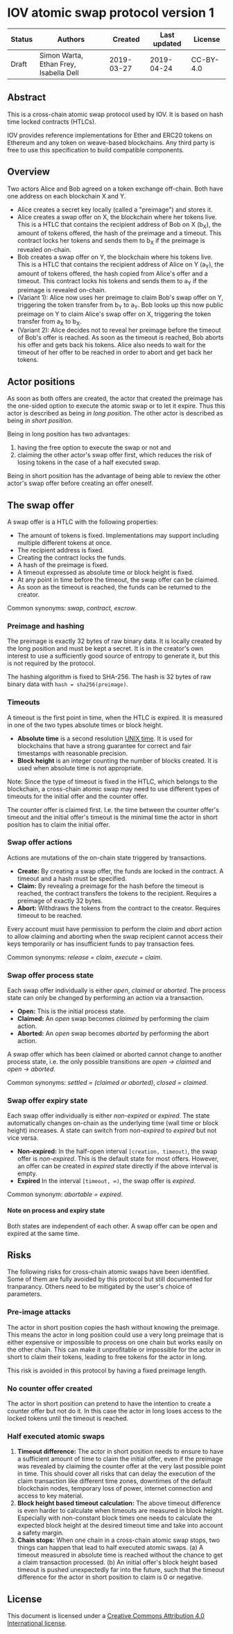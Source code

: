 # IOV atomic swap protocol version 1

| Status | Authors                                | Created    | Last updated | License   |
| ------ | -------------------------------------- | ---------- | ------------ | --------- |
| Draft  | Simon Warta, Ethan Frey, Isabella Dell | 2019-03-27 | 2019-04-24   | CC-BY-4.0 |

## Abstract

This is a cross-chain atomic swap protocol used by IOV. It is based on hash time
locked contracts (HTLCs).

IOV provides reference implementations for Ether and ERC20 tokens on Ethereum
and any token on weave-based blockchains. Any third party is free to use this
specification to build compatible components.

## Overview

Two actors Alice and Bob agreed on a token exchange off-chain. Both have one
address on each blockchain X and Y.

- Alice creates a secret key locally (called a "preimage") and stores it.
- Alice creates a swap offer on X, the blockchain where her tokens live. This is
  a HTLC that contains the recipient address of Bob on X (b<sub>X</sub>), the
  amount of tokens offered, the hash of the preimage and a timeout. This
  contract locks her tokens and sends them to b<sub>X</sub> if the preimage is
  revealed on-chain.
- Bob creates a swap offer on Y, the blockchain where his tokens live. This is a
  HTLC that contains the recipient address of Alice on Y (a<sub>Y</sub>), the
  amount of tokens offered, the hash copied from Alice's offer and a timeout.
  This contract locks his tokens and sends them to a<sub>Y</sub> if the preimage
  is revealed on-chain.
- (Variant 1): Alice now uses her preimage to claim Bob's swap offer on Y,
  triggering the token transfer from b<sub>Y</sub> to a<sub>Y</sub>. Bob looks
  up this now public preimage on Y to claim Alice's swap offer on X, triggering
  the token transfer from a<sub>X</sub> to b<sub>X</sub>.
- (Variant 2): Alice decides not to reveal her preimage before the timeout of
  Bob's offer is reached. As soon as the timeout is reached, Bob aborts his
  offer and gets back his tokens. Alice also needs to wait for the timeout of
  her offer to be reached in order to abort and get back her tokens.

## Actor positions

As soon as both offers are created, the actor that created the preimage has the
one-sided option to execute the atomic swap or to let it expire. Thus this actor
is described as being _in long position_. The other actor is described as being
_in short position_.

Being in long position has two advantages:

1. having the free option to execute the swap or not and
2. claiming the other actor's swap offer first, which reduces the risk of losing
   tokens in the case of a half executed swap.

Being in short position has the advantage of being able to review the other
actor's swap offer before creating an offer oneself.

## The swap offer

A swap offer is a HTLC with the following properties:

- The amount of tokens is fixed. Implementations may support including multiple
  different tokens at once.
- The recipient address is fixed.
- Creating the contract locks the funds.
- A hash of the preimage is fixed.
- A timeout expressed as absolute time or block height is fixed.
- At any point in time before the timeout, the swap offer can be claimed.
- As soon as the timeout is reached, the funds can be returned to the creator.

Common synonyms: _swap_, _contract_, _escrow_.

### Preimage and hashing

The preimage is exactly 32 bytes of raw binary data. It is locally created by
the long position and must be kept a secret. It is in the creator's own interest
to use a sufficiently good source of entropy to generate it, but this is not
required by the protocol.

The hashing algorithm is fixed to SHA-256. The hash is 32 bytes of raw binary
data with `hash = sha256(preimage)`.

### Timeouts

A timeout is the first point in time, when the HTLC is expired. It is measured
in one of the two types absolute times or block height.

- **Absolute time** is a second resolution
  [UNIX time](https://en.wikipedia.org/wiki/Unix_time). It is used for
  blockchains that have a strong guarantee for correct and fair timestamps with
  reasonable precision.
- **Block height** is an integer counting the number of blocks created. It is
  used when absolute time is not appropriate.

Note: Since the type of timeout is fixed in the HTLC, which belongs to the
blockchain, a cross-chain atomic swap may need to use different types of
timeouts for the initial offer and the counter offer.

The counter offer is claimed first. I.e. the time between the counter offer's
timeout and the initial offer's timeout is the minimal time the actor in short
position has to claim the initial offer.

### Swap offer actions

Actions are mutations of the on-chain state triggered by transactions.

- **Create:** By creating a swap offer, the funds are locked in the contract. A
  timeout and a hash must be specified.
- **Claim:** By revealing a preimage for the hash before the timeout is reached,
  the contract transfers the tokens to the recipient. Requires a preimage of
  exactly 32 bytes.
- **Abort:** Withdraws the tokens from the contract to the creator. Requires
  timeout to be reached.

Every account must have permission to perform the _claim_ and _abort_ action to
allow claiming and aborting when the swap recipient cannot access their keys
temporarily or has insufficient funds to pay transaction fees.

Common synonyms: _release = claim_, _execute = claim_.

### Swap offer process state

Each swap offer individually is either _open_, _claimed_ or _aborted_. The
process state can only be changed by performing an action via a transaction.

- **Open:** This is the initial process state.
- **Claimed:** An _open_ swap becomes _claimed_ by performing the claim action.
- **Aborted:** An _open_ swap becomes _aborted_ by performing the abort action.

A swap offer which has been claimed or aborted cannot change to another process
state, i.e. the only possible transitions are _open → claimed_ and _open →
aborted_.

Common synonyms: _settled = (claimed or aborted)_, _closed = claimed_.

### Swap offer expiry state

Each swap offer individually is either _non-expired_ or _expired_. The state
automatically changes on-chain as the underlying time (wall time or block
height) increases. A state can switch from _non-expired_ to _expired_ but not
vice versa.

- **Non-expired:** In the half-open interval `[creation, timeout)`, the swap
  offer is _non-expired_. This is the default state for most offers. However, an
  offer can be created in _expired_ state directly if the above interval is
  empty.
- **Expired** In the interval `[timeout, ∞)`, the swap offer is _expired_.

Common synonym: _abortable = expired_.

#### Note on process and expiry state

Both states are independent of each other. A swap offer can be open and expired
at the same time.

## Risks

The following risks for cross-chain atomic swaps have been identified. Some of
them are fully avoided by this protocol but still documented for tranparancy.
Others need to be mitigated by the user's choice of parameters.

### Pre-image attacks

The actor in short position copies the hash without knowing the preimage. This
means the actor in long position could use a very long preimage that is either
expensive or impossible to process on one chain but works easily on the other
chain. This can make it unprofitable or impossible for the actor in short to
claim their tokens, leading to free tokens for the actor in long.

This risk is avoided in this protocol by having a fixed preimage length.

### No counter offer created

The actor in short position can pretend to have the intention to create a
counter offer but not do it. In this case the actor in long loses access to the
locked tokens until the timeout is reached.

### Half executed atomic swaps

1. **Timeout difference:** The actor in short position needs to ensure to have a
   sufficient amount of time to claim the initial offer, even if the preimage
   was revealed by claiming the counter offer at the very last possible point in
   time. This should cover all risks that can delay the execution of the claim
   transaction like different time zones, downtimes of the default blockchain
   nodes, temporary loss of power, internet connection and access to key
   material.
2. **Block height based timeout calculation:** The above timeout difference is
   even harder to calculate when timeouts are measured in block height.
   Especially with non-constant block times one needs to calculate the expected
   block height at the desired timeout time and take into account a safety
   margin.
3. **Chain stops:** When one chain in a cross-chain atomic swap stops, two
   things can happen that lead to half executed atomic swaps. (a) A timeout
   measured in absolute time is reached without the chance to get a claim
   transaction processed. (b) An initial offer's block height based timeout is
   pushed unexpectedly far into the future, such that the timeout difference for
   the actor in short position to claim is 0 or negative.

## License

This document is licensed under a
[Creative Commons Attribution 4.0 International license](https://creativecommons.org/licenses/by/4.0/).
